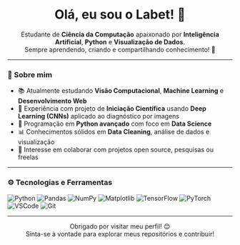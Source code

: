 <h1 align="center">Olá, eu sou o Labet! 👋</h1>

<p align="center">
  Estudante de <strong>Ciência da Computação</strong> apaixonado por <strong>Inteligência Artificial</strong>, <strong>Python</strong> e <strong>Visualização de Dados</strong>.
  <br>
  Sempre aprendendo, criando e compartilhando conhecimento! 🚀
</p>

---

### 🧠 Sobre mim

- 📚 Atualmente estudando **Visão Computacional**, **Machine Learning** e **Desenvolvimento Web**
- 🔬 Experiência com projeto de **Iniciação Científica** usando **Deep Learning (CNNs)** aplicado ao diagnóstico por imagens
- 🐍 Programação em **Python avançado** com foco em **Data Science**
- 📊 Conhecimentos sólidos em **Data Cleaning**, análise de dados e visualização
- 🤝 Interesse em colaborar com projetos open source, pesquisas ou freelas

---

### ⚙️ Tecnologias e Ferramentas

![Python](https://img.shields.io/badge/-Python-3776AB?style=flat&logo=python&logoColor=white)
![Pandas](https://img.shields.io/badge/-Pandas-150458?style=flat&logo=pandas)
![NumPy](https://img.shields.io/badge/-NumPy-013243?style=flat&logo=numpy)
![Matplotlib](https://img.shields.io/badge/-Matplotlib-11557c?style=flat&logo=plotly)
![TensorFlow](https://img.shields.io/badge/-TensorFlow-FF6F00?style=flat&logo=tensorflow&logoColor=white)
![PyTorch](https://img.shields.io/badge/-PyTorch-EE4C2C?style=flat&logo=pytorch&logoColor=white)
![VSCode](https://img.shields.io/badge/-VSCode-007ACC?style=flat&logo=visual-studio-code)
![Git](https://img.shields.io/badge/-Git-F05032?style=flat&logo=git&logoColor=white)

---

<p align="center">
  Obrigado por visitar meu perfil! 😊<br>
  Sinta-se à vontade para explorar meus repositórios e contribuir!
</p>
